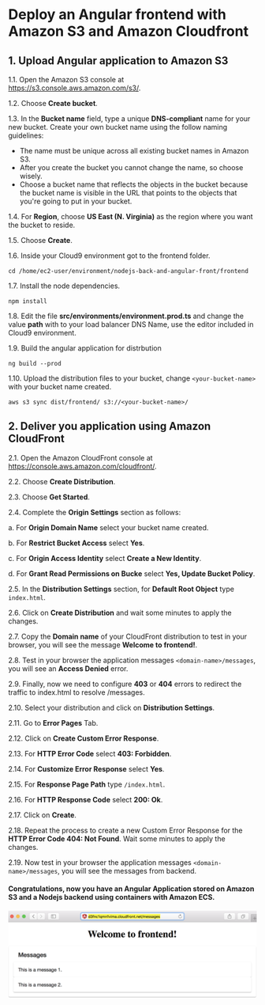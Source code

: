 # Deploy an Angular frontend with Amazon S3 and Amazon Cloudfront

## 1. Upload Angular application to Amazon S3

1.1\. Open the Amazon S3 console at https://s3.console.aws.amazon.com/s3/.

1.2\. Choose **Create bucket**.

1.3\. In the **Bucket name** field, type a unique **DNS-compliant** name for your new bucket. Create your own bucket name using the follow naming guidelines:

* The name must be unique across all existing bucket names in Amazon S3.
* After you create the bucket you cannot change the name, so choose wisely.
* Choose a bucket name that reflects the objects in the bucket because the bucket name is visible in the URL that points to the objects that you're going to put in your bucket.

1.4\. For **Region**, choose **US East (N. Virginia)** as the region where you want the bucket to reside.

1.5\. Choose **Create**.

1.6\. Inside your Cloud9 environment got to the frontend folder.

```
cd /home/ec2-user/environment/nodejs-back-and-angular-front/frontend
```

1.7\. Install the node dependencies.

```
npm install
```

1.8\. Edit the file **src/environments/environment.prod.ts** and change the value **path** with to your load balancer DNS Name, use the editor included in Cloud9 environment.

1.9\. Build the angular application for distrbution

```
ng build --prod
```

1.10\. Upload the distribution files to your bucket, change `<your-bucket-name>` with your bucket name created.

```
aws s3 sync dist/frontend/ s3://<your-bucket-name>/
```

## 2. Deliver you application using Amazon CloudFront

2.1\. Open the Amazon CloudFront console at https://console.aws.amazon.com/cloudfront/.

2.2\. Choose **Create Distribution**.

2.3\. Choose **Get Started**.

2.4\. Complete the **Origin Settings** section as follows:

  a\. For **Origin Domain Name** select your bucket name created.

  b\. For **Restrict Bucket Access** select **Yes**.

  c\. For **Origin Access Identity** select **Create a New Identity**.

  d\. For **Grant Read Permissions on Bucke** select **Yes, Update Bucket Policy**.

2.5\. In the **Distribution Settings** section, for **Default Root Object** type `index.html`.

2.6\. Click on **Create Distribution** and wait some minutes to apply the changes.

2.7\. Copy the **Domain name** of your CloudFront distribution to test in your browser, you will see the message **Welcome to frontend!**.

2.8\. Test in your browser the application messages `<domain-name>/messages`, you will see an **Access Denied** error.

2.9\. Finally, now we need to configure **403** or **404** errors to redirect the traffic to index.html to resolve /messages.

2.10\. Select your distribution and click on **Distribution Settings**.

2.11\. Go to **Error Pages** Tab.

2.12\. Click on **Create Custom Error Response**.

2.13\. For **HTTP Error Code** select **403: Forbidden**.

2.14\. For **Customize Error Response** select **Yes**.

2.15\. For **Response Page Path** type `/index.html`.

2.16\. For **HTTP Response Code** select **200: Ok**.

2.17\. Click on **Create**.

2.18\. Repeat the process to create a new Custom Error Response for the **HTTP Error Code 404: Not Found**. Wait some minutes to apply the changes.

2.19\. Now test in your browser the application messages `<domain-name>/messages`, you will see the messages from backend.

#### Congratulations, now you have an Angular Application stored on Amazon S3 and a Nodejs backend using containers with Amazon ECS.

![Angular Application](../images/angular.png)